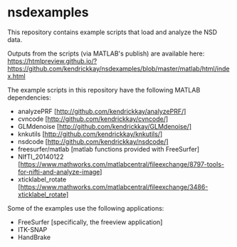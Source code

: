 # nsdexamples

This repository contains example scripts that load and analyze the NSD data.

Outputs from the scripts (via MATLAB's publish) are available here:
  https://htmlpreview.github.io/?https://github.com/kendrickkay/nsdexamples/blob/master/matlab/html/index.html

The example scripts in this repository have the following MATLAB dependencies:
- analyzePRF         [http://github.com/kendrickkay/analyzePRF/]
- cvncode            [http://github.com/kendrickkay/cvncode/]
- GLMdenoise         [http://github.com/kendrickkay/GLMdenoise/]
- knkutils           [http://github.com/kendrickkay/knkutils/]
- nsdcode            [http://github.com/kendrickkay/nsdcode/]
- freesurfer/matlab  [matlab functions provided with FreeSurfer]
- NIfTI_20140122     [https://www.mathworks.com/matlabcentral/fileexchange/8797-tools-for-nifti-and-analyze-image]
- xticklabel_rotate  [https://www.mathworks.com/matlabcentral/fileexchange/3486-xticklabel_rotate]

Some of the examples use the following applications:
- FreeSurfer         [specifically, the freeview application]
- ITK-SNAP
- HandBrake
